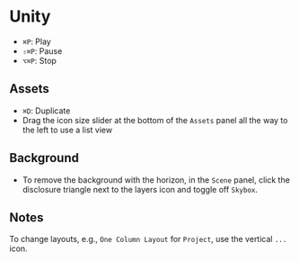# Unity

- `⌘P`: Play
- `⇧⌘P`: Pause
- `⌥⌘P`: Stop

## Assets

- `⌘D`: Duplicate
- Drag the icon size slider at the bottom of the `Assets` panel all the way to the left to use a list view

## Background

- To remove the background with the horizon, in the `Scene` panel, click the disclosure triangle next to the layers icon and toggle off `Skybox`.

## Notes

To change layouts, e.g., `One Column Layout` for `Project`, use the vertical `...` icon.
